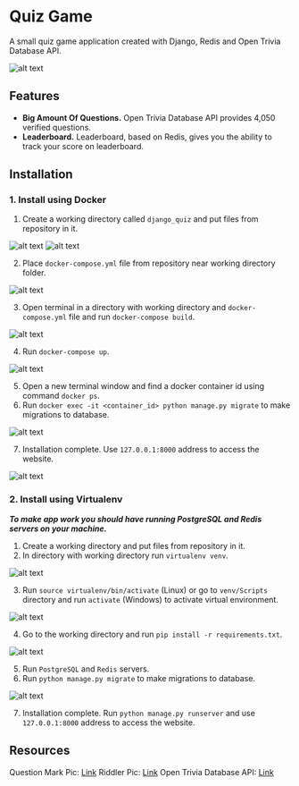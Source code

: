 # Quiz Game

A small quiz game application created with Django, Redis and Open Trivia Database API.

![alt text](https://github.com/zalexvic/python-django-quiz/blob/develop/readme_images/main_page.png "Main Page Image")

## Features

- **Big Amount Of Questions.** Open Trivia Database API provides 4,050 verified questions.
- **Leaderboard.** Leaderboard, based on Redis, gives you the ability to track your score on leaderboard.

## Installation

### 1. Install using Docker

1. Create a working directory called ```django_quiz``` and put files from repository in it.
   
![alt text](https://github.com/zalexvic/python-django-quiz/blob/develop/readme_images/docker_1_1.png "Docker Install 1.1")
![alt text](https://github.com/zalexvic/python-django-quiz/blob/develop/readme_images/docker_1_2.png "Docker Install 1.2")

2. Place ```docker-compose.yml``` file from repository near working directory folder.
   
![alt text](https://github.com/zalexvic/python-django-quiz/blob/develop/readme_images/docker_2.png "Docker Install 2")

3. Open terminal in a directory with working directory and ```docker-compose.yml``` file and run ```docker-compose build```.
   
![alt text](https://github.com/zalexvic/python-django-quiz/blob/develop/readme_images/docker_3.png "Docker Install 3")

4. Run ```docker-compose up```.
   
![alt text](https://github.com/zalexvic/python-django-quiz/blob/develop/readme_images/docker_4.png "Docker Install 4")

5. Open a new terminal window and find a docker container id using command ```docker ps```.
6. Run ```docker exec -it <container_id> python manage.py migrate``` to make migrations to database.
   
![alt text](https://github.com/zalexvic/python-django-quiz/blob/develop/readme_images/docker_6.png "Docker Install 6")

7. Installation complete. Use ```127.0.0.1:8000``` address to access the website.
   
![alt text](https://github.com/zalexvic/python-django-quiz/blob/develop/readme_images/docker_7.png "Docker Install 7")


### 2. Install using Virtualenv

***To make app work you should have running PostgreSQL and Redis servers on your machine.*** 

1. Create a working directory and put files from repository in it.
2. In directory with working directory run ```virtualenv venv```.
   
![alt text](https://github.com/zalexvic/python-django-quiz/blob/develop/readme_images/venv_2.png "Virtualenv Install 2")

3. Run ```source virtualenv/bin/activate``` (Linux) or go to ```venv/Scripts``` directory and run ```activate``` (Windows)  to activate virtual environment.
   
![alt text](https://github.com/zalexvic/python-django-quiz/blob/develop/readme_images/venv_3.png "Virtualenv Install 3")

4. Go to the working directory and run ```pip install -r requirements.txt```.
   
![alt text](https://github.com/zalexvic/python-django-quiz/blob/develop/readme_images/venv_4.png "Virtualenv Install 4")

5. Run ```PostgreSQL``` and ```Redis``` servers.
6. Run ```python manage.py migrate``` to make migrations to database.
   
![alt text](https://github.com/zalexvic/python-django-quiz/blob/develop/readme_images/venv_6.png "Virtualenv Install 6")

7. Installation complete. Run ```python manage.py runserver``` and use ```127.0.0.1:8000``` address to access the website.


## Resources
Question Mark Pic: [Link](https://www.pixilart.com/art/pixel-mario-question-mark-block-a16e719614a255f)
Riddler Pic: [Link](https://alcreed.tumblr.com/image/110508401819)
Open Trivia Database API: [Link](https://opentdb.com/api_config.php)